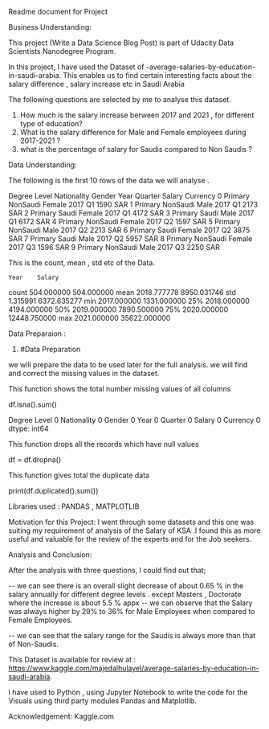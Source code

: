 Readme document for Project

Business Understanding:

This project (Write a Data Science Blog Post) is part of Udacity Data Scientists Nanodegree Program.

In this project, I have used the Dataset of -average-salaries-by-education-in-saudi-arabia. This enables us to 
find certain interesting facts about the salary difference , salary increase etc in Saudi Arabia 

The following questions are selected by me to analyse this dataset.

1. How much is the salary increase berween 2017 and 2021 , for different type of education?
2. What is the salary difference for Male and Female employees during 2017-2021 ?
3. what is the percentage of salary for Saudis compared to Non Saudis ?

Data Understanding:

The following is the first 10 rows of the data we will analyse .

Degree Level	Nationality	Gender	Year	Quarter	Salary	Currency
0	Primary	NonSaudi	Female	2017	Q1	1590	SAR
1	Primary	NonSaudi	Male	2017	Q1	2173	SAR
2	Primary	Saudi	Female	2017	Q1	4172	SAR
3	Primary	Saudi	Male	2017	Q1	6172	SAR
4	Primary	NonSaudi	Female	2017	Q2	1597	SAR
5	Primary	NonSaudi	Male	2017	Q2	2213	SAR
6	Primary	Saudi	Female	2017	Q2	3875	SAR
7	Primary	Saudi	Male	2017	Q2	5957	SAR
8	Primary	NonSaudi	Female	2017	Q3	1596	SAR
9	Primary	NonSaudi	Male	2017	Q3	2250	SAR

This is the count, mean , std etc of the Data.

	Year	Salary
count	504.000000	504.000000
mean	2018.777778	8950.031746
std	1.315991	6372.635277
min	2017.000000	1331.000000
25%	2018.000000	4194.000000
50%	2019.000000	7890.500000
75%	2020.000000	12448.750000
max	2021.000000	35622.000000

Data Preparaion :

1. #Data Preparation 

we will prepare the data to be used later for the full analysis. we will find and correct the missing values in the dataset. 

This function shows the total number missing values of all columns

df.isna().sum()

Degree Level    0
Nationality     0
Gender          0
Year            0
Quarter         0
Salary          0
Currency        0
dtype: int64

This function drops all the records which have null values

df = df.dropna()

This function gives total the duplicate data

print(df.duplicated().sum()) 

Libraries used : PANDAS , MATPLOTLIB

Motivation for this Project: I went through some datasets and this one was suiting my requirement of analysis of the Salary of KSA .I found this as more useful and valuable for the review of the experts and for the Job seekers. 

Analysis and Conclusion:


After the analysis with three questions, I could find out that;

-- we can see there is an overall slight decrease of about 0.65 % in the salary annually for different degree levels .
   except Masters , Doctorate where the increase is about 5.5 % appx
-- we can observe that the Salary was always higher by 29% to 36% for Male Employees when compared to Female Employees.

-- we can see that the salary range for the Saudis is always more than that of Non-Saudis.

This Dataset is available for review at : https://www.kaggle.com/majedalhulayel/average-salaries-by-education-in-saudi-arabia.

I have used to Python , using Jupyter Notebook to write the code for the Visuals using third party modules Pandas and Matplotlib. 

Acknowledgement: Kaggle.com 






